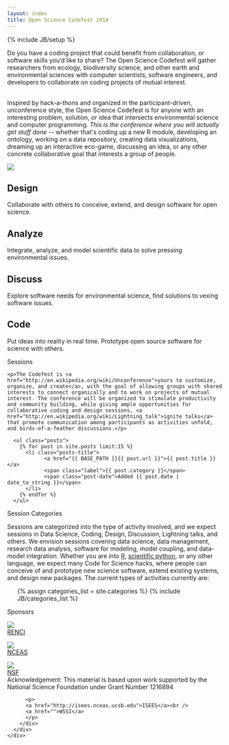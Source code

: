 ```yaml
---
layout: index
title: Open Science Codefest 2014
---
```

{% include JB/setup %}
<p id="intro">
Do you have a coding project that could benefit from collaboration, or software skills you’d like to share?  The Open Science Codefest will gather researchers from ecology, biodiversity science, and other earth and environmental sciences with computer scientists, software engineers, and developers to collaborate on coding projects of mutual interest.
<br/><br/>
 
Inspired by hack-a-thons and organized in the participant-driven, unconference style, the Open Science Codefest is for anyone with an interesting problem, solution, or idea that intersects environmental science and computer programming.  <em>This is the conference where you will actually get stuff done</em> -- whether that's coding up a new R module, developing an ontology, working on a data repository, creating data visualizations, dreaming up an interactive eco-game, discussing an idea, or any other concrete collaborative goal that interests a group of people.
</p>

<div class="filler">
	<a class="lightbox-41817591638969"><img src="{{ BASE_PATH }}assets/img/conference.jpg" /></a>
</div>

<div class="container-fluid featured over-image grid" id="design">
	<h2>Design</h2>
	<p>Collaborate with others to conceive, extend, and design software for open science.</p>
</div>
<div class="container-fluid featured grid" id="analyze">
	<h2>Analyze</h2>
    <p>Integrate, analyze, and model scientific data to solve pressing environmental issues.</p>
</div>
<div class="container-fluid featured over-image grid" id="discuss">
	<h2>Discuss</h2>
    <p>Explore software needs for environmental science, find solutions to vexing software issues.</p>
</div>
<div class="container-fluid featured grid" id="code">
	<h2>Code</h2>
    <p>Put ideas into reality in real time. Prototype open source software for science with others.</p>
</div>
<div class="clearfix"></div>
<div class="container-fluid" id="sessions">
	<div class="title" id="sessions">
	  Sessions
	</div> 
	
	<p>The Codefest is <a href="http://en.wikipedia.org/wiki/Unconference">yours to customize, organize, and create</a>, with the goal of allowing groups with shared interests to connect organically and to work on projects of mutual interest. The conference will be organized to stimulate productivity and community building, while giving ample opportunities for collaborative coding and design sessions, <a href="http://en.wikipedia.org/wiki/Lightning_talk">ignite talks</a> that promote communication among participants as activities unfold, and birds-of-a-feather discussions.</p>
	
	  <ul class="posts">
	    {% for post in site.posts limit:15 %}
	      <li class="posts-title">
		      	<a href="{{ BASE_PATH }}{{ post.url }}">{{ post.title }}</a>
		      	<span class="label">{{ post.category }}</span>
		      	<span class="post-date">Added {{ post.date | date_to_string }}</span>
	      </li>
	    {% endfor %}
	  </ul>
</div>
<div class="container-fluid labels">
	<div class="title" id="categories">
	  Session Categories
	</div> 
	<div>
	    <p>Sessions are categorized into the type of activity involved, and we expect sessions in Data Science, Coding, Design, Discussion, Lightning talks, and others.  We envision sessions covering data science, data management, research data analysis, software for modeling, model coupling, and data-model integration.  Whether you are into <a href="http://r-project.org">R</a>, <a href="http://python.org">scientific python</a>, or any other language, we expect many Code for Science hacks, where people can conceive of and prototype new science software, extend existing systems, and design new packages. The current types of activities currently are:
	    <ul class="tag_box inline">
	      {% assign categories_list = site.categories %}
	      {% include JB/categories_list %}
	    </ul>
	</div>
</div>
<div class="container-fluid" id="sponsors">
	<div class="title">
	  Sponsors
	</div> 
	<div class="container-fluid">
	  <div class="row-fluid">
	    <div class="span3 text-box">
	      <p>
	      	<img src="{{ BASE_PATH }}assets/img/renci.jpg" class="renci"/><br/>
	      	<a href="http://renci.org/">RENCI</a>
	      </p>
	    </div>
	    <div class="span3 text-box">
	      <p>
	          <img src="{{ BASE_PATH }}assets/img/nceas.png" class="nceas" /><br />
	          <a href="http://www.nceas.ucsb.edu">NCEAS</a>
	      </p>
	    </div>
	   <div class="span3 text-box">
	      <p>
	       <img src="{{ BASE_PATH }}assets/img/nsf.gif"  class="nsf"/><br />
	          <a href="http://www.nsf.gov/">NSF</a><br/>
	          <span class="tiny">Acknowledgement: This material is based upon work supported by the National Science Foundation under Grant Number 1216894</span>
	      </p>
	    </div>
	    <div class="span3 text-box">
	    
	      <p>
	      <a href="http://isees.nceas.ucsb.edu">ISEES</a><br />
	      <a href="">WSSI</a>
	      </p>
	    </div>
	  </div>
	</div>
</div>
